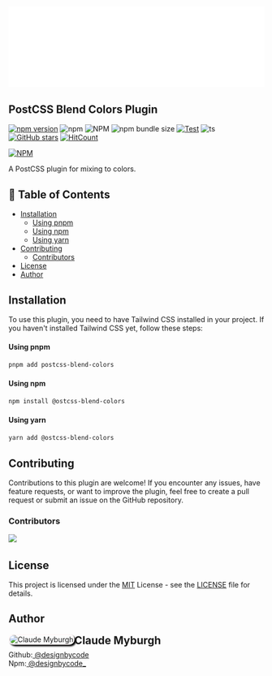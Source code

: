 <a href="#installation" width="100%">
<img src="banner.svg" alt="Title banner"/>
</a>

## PostCSS Blend Colors Plugin

[![npm version](https://badge.fury.io/js/postcss-blend-colors.svg)](https://badge.fury.io/js/postcss-blend-colors)
![npm](https://img.shields.io/npm/dt/postcss-blend-colors)
![NPM](https://img.shields.io/npm/l%2Fpostcss-blend-colors)
![npm bundle size](https://img.shields.io/bundlephobia/min%2Fpostcss-blend-colors)
[![Test](https://github.com/DesignByCode/postcss-blend-colors/actions/workflows/test.yaml/badge.svg)](https://github.com/DesignByCode/postcss-blend-colors/actions/workflows/test.yaml)
![ts](https://badgen.net/badge/Built%20With/TypeScript/blue)
[![GitHub stars](https://img.shields.io/github/stars/DesignByCode/postcss-blend-colors?style=social)](https://github.com/DesignByCode/postcss-blend-colors/stargazers)
[![HitCount](https://hits.dwyl.com/designbycode/postcss-blend-colors.svg?style=flat)](http://hits.dwyl.com/designbycode/postcss-blend-colors)

[![NPM](https://nodei.co/npm/postcss-blend-colors.png)](https://nodei.co/npm/postcss-blend-colors/)

A PostCSS plugin for mixing to colors.

## 📇 Table of Contents

* [Installation](#installation)
    * [Using pnpm](#using-pnpm)
    * [Using npm](#using-npm)
    * [Using yarn](#using-yarn)
* [Contributing](#contributing)
    * [Contributors](#contributors)
* [License](#license)
* [Author](#author)

## Installation

To use this plugin, you need to have Tailwind CSS installed in your project. If you haven't installed Tailwind CSS yet, follow these steps:

#### Using pnpm

```bash
pnpm add postcss-blend-colors
```

#### Using npm

```bash
npm install @ostcss-blend-colors
```

#### Using yarn

```bash
yarn add @ostcss-blend-colors
```

## Contributing

Contributions to this plugin are welcome! If you encounter any issues, have feature requests, or want to improve the plugin, feel free to create a pull request or submit an issue on the GitHub repository.

### Contributors

<a href="https://github.com/DesignByCode/postcss-blend-colors/graphs/contributors">
  <img src="https://contrib.rocks/image?repo=DesignByCode/postcss-blend-colors" />
</a>

## License

This project is licensed under the [MIT](LICENCE) License - see the [LICENSE](LICENCE) file for details.

## Author

<div>
<img  align="left" style="box-shadow:3px 3px 3px rgba(0,0,0,75);border-radius:1rem;border:solid 2px rgba(255,225,225,.25)" src="https://github.com/designbycode.png?size=130" alt="Claude Myburgh">
</div>
<h2 style="margin-top:0">Claude Myburgh</h2><ul style="padding-left:0;margin-top:-.63rem;list-style:none"><li>Github:<a href="https://github.com/designbycode"> @designbycode</a></li><li>Npm:<a href="https://www.npmjs.
com/~designbycode_"> @designbycode_</a></li></ul>

[//]: # ()

[//]: # (## Acknowledgments)

[//]: # ()

[//]: # (- This plugin is inspired by the needs of web developers using Tailwind CSS.)

[//]: # (- Special thanks to the Tailwind CSS team for creating such an amazing framework.)

